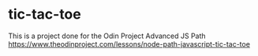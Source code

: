 # tic-tac-toe
This is a project done for the Odin Project Advanced JS Path
https://www.theodinproject.com/lessons/node-path-javascript-tic-tac-toe
